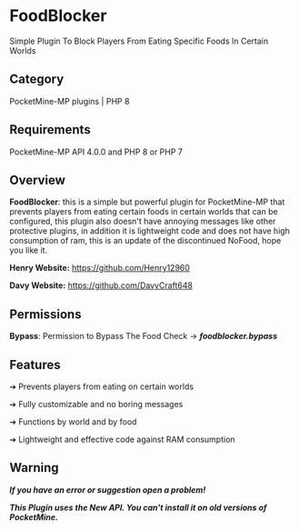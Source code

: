 # FoodBlocker
Simple Plugin To Block Players From Eating Specific Foods In Certain Worlds

## Category

PocketMine-MP plugins | PHP 8

## Requirements

PocketMine-MP API 4.0.0 and PHP 8 or PHP 7

## Overview

**FoodBlocker**: this is a simple but powerful plugin for PocketMine-MP that prevents players from eating certain foods in certain worlds that can be configured, this plugin also doesn't have annoying messages like other protective plugins, in addition it is lightweight code and does not have high consumption of ram, this is an update of the discontinued NoFood, hope you like it.

**Henry Website:** https://github.com/Henry12960

**Davy Website:** https://github.com/DavyCraft648

## Permissions

**Bypass**: Permission to Bypass The Food Check -> ***foodblocker.bypass***

## Features

➔ Prevents players from eating on certain worlds

➔ Fully customizable and no boring messages

➔ Functions by world and by food

➔ Lightweight and effective code against RAM consumption

## Warning

***If you have an error or suggestion open a problem!***

***This Plugin uses the New API. You can't install it on old versions of PocketMine.***
